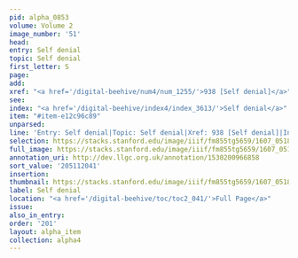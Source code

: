 ```yaml
---
pid: alpha_0853
volume: Volume 2
image_number: '51'
head:
entry: Self denial
topic: Self denial
first_letter: S
page:
add:
xref: "<a href='/digital-beehive/num4/num_1255/'>938 [Self denial]</a>"
see:
index: "<a href='/digital-beehive/index4/index_3613/'>Self denial</a>"
item: "#item-e12c96c89"
unparsed:
line: 'Entry: Self denial|Topic: Self denial|Xref: 938 [Self denial]|Index: Self denial|#item-e12c96c89'
selection: https://stacks.stanford.edu/image/iiif/fm855tg5659/1607_0518/313,2041,3034,343/full/0/default.jpg
full_image: https://stacks.stanford.edu/image/iiif/fm855tg5659/1607_0518/full/full/0/default.jpg
annotation_uri: http://dev.llgc.org.uk/annotation/1530200966858
sort_value: '205112041'
insertion:
thumbnail: https://stacks.stanford.edu/image/iiif/fm855tg5659/1607_0518/313,2041,600,180/250,/0/default.jpg
label: Self denial
location: "<a href='/digital-beehive/toc/toc2_041/'>Full Page</a>"
issue:
also_in_entry:
order: '201'
layout: alpha_item
collection: alpha4
---
```

